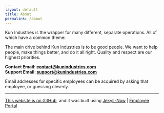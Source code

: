 ```yaml
---
layout: default
title: About
permalink: /about
---
```


Kun Industries is the wrapper for many different, separate operations. All of which have a common theme: 

<!-- the following semicolon may not be correct. i'm not for sure, but i'm not going to look it up. if you believe this semicolon was written in error, please contact support@kunindustries.com -->
The main drive behind Kun Industries is to be good people. We want to help people, make things better, and do it all right. Quality and respect are our highest priorities.

**Contact Email: contact@kunindustries.com**  
**Support Email: support@kunindustries.com**  
  
Email addresses for specific employees can be acquired by asking that employee, or guessing cleverly.

---

[This website is on GitHub](https://github.com/kunindustries/kunindustries.github.io), and it was built using [Jekyll-Now](https://github.com/barryclark/jekyll-now) \| [Employee Portal](http://employee.kunindustries.com)
